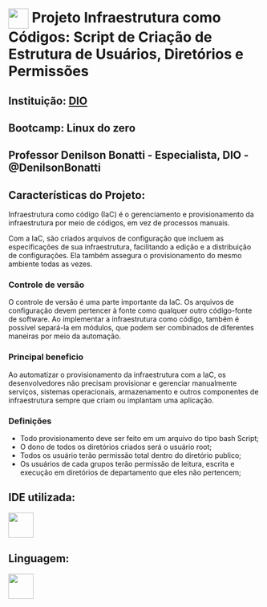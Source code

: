 <h1>
    <a href="https://www.dio.me/">
     <img align="center" width="40px" src="https://hermes.digitalinnovation.one/assets/diome/logo-minimized.png"></a>
    <span> Projeto Infraestrutura como Códigos: Script de Criação de Estrutura de Usuários, Diretórios e Permissões
</h1>

## Instituição: [DIO](https://web.dio.me/home)

## Bootcamp: Linux do zero

## Professor Denilson Bonatti - Especialista, DIO - @DenilsonBonatti

## Características do Projeto:

Infraestrutura como código (IaC) é o gerenciamento e provisionamento da infraestrutura por meio de códigos, em vez de processos manuais.

Com a IaC, são criados arquivos de configuração que incluem as especificações de sua infraestrutura, facilitando a edição e a distribuição de configurações. Ela também assegura o provisionamento do mesmo ambiente todas as vezes.

### Controle de versão

O controle de versão é uma parte importante da IaC. Os arquivos de configuração devem pertencer à fonte como qualquer outro código-fonte de software. Ao implementar a infraestrutura como código, também é possível separá-la em módulos, que podem ser combinados de diferentes maneiras por meio da automação.

### Principal beneficio

Ao automatizar o provisionamento da infraestrutura com a  IaC, os desenvolvedores não precisam provisionar e gerenciar manualmente serviços, sistemas operacionais, armazenamento e outros componentes de infraestrutura sempre que criam ou implantam uma aplicação.

### Definições

- Todo provisionamento deve ser feito em um arquivo do tipo bash Script;
- O dono de todos os diretórios criados será o usuário root;
- Todos os usuário terão permissão total dentro do diretório publico;
- Os usuários de cada grupos terão permissão de leitura, escrita e execução em diretórios de departamento que eles não pertencem;

## IDE utilizada:
<img width="50" height="50" src="[(https://cdn.jsdelivr.net/gh/devicons/devicon/icons/ubuntu/ubuntu-plain-wordmark.svg)](https://cdn.jsdelivr.net/gh/devicons/devicon/icons/ubuntu/ubuntu-plain-wordmark.svg)">

## Linguagem:
<img width="50" height="50" src="[(https://cdn.jsdelivr.net/gh/devicons/devicon/icons/linux/linux-plain-wordmark.svg)](https://cdn.jsdelivr.net/gh/devicons/devicon/icons/ubuntu/ubuntu-plain-wordmark.svg)"/>
